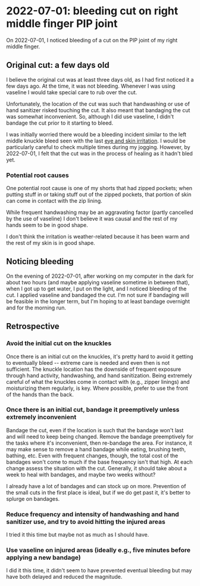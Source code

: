 # 2022-07-01: bleeding cut on right middle finger PIP joint

On 2022-07-01, I noticed bleeding of a cut on the PIP joint of my right middle finger.

## Original cut: a few days old

I believe the original cut was at least three days old, as I had first
noticed it a few days ago. At the time, it was not bleeding. Whenever
I was using vaseline I would take special care to rub over the cut.

Unfortunately, the location of the cut was such that handwashing or
use of hand sanitizer risked touching the cut. It also meant that
bandaging the cut was somewhat inconvenient. So, although I did use
vaseline, I didn't bandage the cut prior to it starting to bleed.

I was initially worried there would be a bleeding incident similar to
the left middle knuckle bleed seen with the last [eye and skin
irritation](2022-05-26-eye-and-skin-irritation.md). I would be
particularly careful to check multiple times during my
jogging. However, by 2022-07-01, I felt that the cut was in the
process of healing as it hadn't bled yet.

### Potential root causes

One potential root cause is one of my shorts that had zipped pockets;
when putting stuff in or taking stuff out of the zipped pockets, that
portion of skin can come in contact with the zip lining.

While frequent handwashing may be an aggravating factor (partly
cancelled by the use of vaseline) I don't believe it was causal and
the rest of my hands seem to be in good shape.

I don't think the irritation is weather-related because it has been
warm and the rest of my skin is in good shape.

## Noticing bleeding

On the evening of 2022-07-01, after working on my computer in the dark
for about two hours (and maybe applying vaseline sometime in between
that), when I got up to get water, I put on the light, and I noticed
bleeding of the cut. I applied vaseline and bandaged the cut. I'm not
sure if bandaging will be feasible in the longer term, but I'm hoping
to at least bandage overnight and for the morning run.

## Retrospective

### Avoid the initial cut on the knuckles

Once there is an initial cut on the knuckles, it's pretty hard to
avoid it getting to eventually bleed -- extreme care is needed and
even then is not sufficient. The knuckle location has the downside of
frequent exposure through hand activity, handwashing, and hand
sanitization. Being extremely careful of what the knuckles come in
contact with (e.g., zipper linings) and moisturizing them regularly,
is key. Where possible, prefer to use the front of the hands than the
back.

### Once there is an initial cut, bandage it preemptively unless extremely inconvenient

Bandage the cut, even if the location is such that the bandage won't
last and will need to keep being changed. Remove the bandage
preemptively for the tasks where it's inconvenient, then re-bandage
the area. For instance, it may make sense to remove a hand bandage
while eating, brushing teeth, bathing, etc. Even with frequent
changes, though, the total cost of the bandages won't come to much if
the base frequency isn't that high. At each change assess the
situation with the cut. Generally, it should take about a week to heal
with bandages, and maybe two weeks without?

I already have a lot of bandages and can stock up on more. Prevention
of the small cuts in the first place is ideal, but if we do get past
it, it's better to splurge on bandages.

### Reduce frequency and intensity of handwashing and hand sanitizer use, and try to avoid hitting the injured areas

I tried it this time but maybe not as much as I should have.

### Use vaseline on injured areas (ideally e.g., five minutes before applying a new bandage)

I did it this time, it didn't seem to have prevented eventual bleeding
but may have both delayed and reduced the magnitude.
